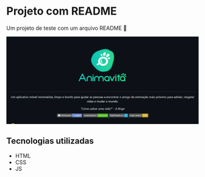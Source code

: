 # Projeto com README
Um projeto de teste com um arquivo README 🚀

<img src="./tela (-1).gif" alt="gif da tela inicial do projeto">

## Tecnologias utilizadas
- HTML
- CSS
- JS

